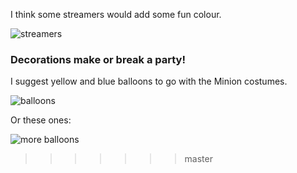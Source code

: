 
I think some streamers would add some fun colour. 

![streamers](http://previews.123rf.com/images/rangizzz/rangizzz1112/rangizzz111200063/11764088-Set-of-colorful-streamers-isolated-on-white-background-Stock-Photo.jpg)

### Decorations make or break a party!

I suggest yellow and blue balloons to go with the Minion costumes.

![balloons](http://previews.123rf.com/images/snake3d/snake3d1107/snake3d110700056/10071507-Happy-birthday-balloons-party-decoration-multicolor-yellow-blue-arranged-in-a-bunch-Holiday-abstract-Stock-Photo.jpg)

Or these ones:

![more balloons](http://www.theballoonblast.ca/wp-content/uploads/2014/08/arch_trail_com1.jpg)
>>>>>>> master

